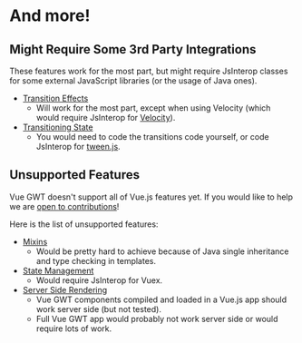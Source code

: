 # And more!

## Might Require Some 3rd Party Integrations

These features work for the most part, but might require JsInterop classes for some external JavaScript libraries (or the usage of Java ones).

* [Transition Effects](https://vuejs.org/v2/guide/transitions.html)
    * Will work for the most part, except when using Velocity (which would require JsInterop for [Velocity](http://velocityjs.org/)).
* [Transitioning State](https://vuejs.org/v2/guide/transitioning-state.html)
    * You would need to code the transitions code yourself, or code JsInterop for [tween.js](https://github.com/tweenjs/tween.js/).

## Unsupported Features

Vue GWT doesn't support all of Vue.js features yet.
If you would like to help we are [open to contributions](https://github.com/Axellience/vue-gwt)!

Here is the list of unsupported features:

* [Mixins](https://vuejs.org/v2/guide/mixins.html)
    * Would be pretty hard to achieve because of Java single inheritance and type checking in templates.
* [State Management](https://vuejs.org/v2/guide/state-management.html)
    * Would require JsInterop for Vuex.
* [Server Side Rendering](https://vuejs.org/v2/guide/ssr.html)
    * Vue GWT components compiled and loaded in a Vue.js app should work server side (but not tested).
    * Full Vue GWT app would probably not work server side or would require lots of work.